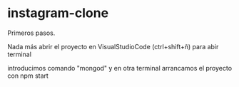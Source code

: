 # instagram-clone

Primeros pasos.

Nada más abrir el proyecto en VisualStudioCode (ctrl+shift+ñ) para abir terminal

introducimos comando "mongod"
y en otra terminal arrancamos el proyecto con npm start
